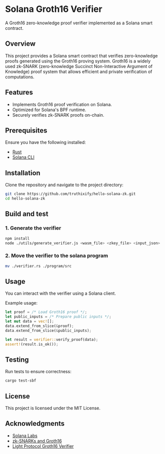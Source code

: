 # Solana Groth16 Verifier

A Groth16 zero-knowledge proof verifier implemented as a Solana smart contract.

## Overview
This project provides a Solana smart contract that verifies zero-knowledge proofs generated using the Groth16 proving system. Groth16 is a widely used zk-SNARK (zero-knowledge Succinct Non-Interactive Argument of Knowledge) proof system that allows efficient and private verification of computations.

## Features
- Implements Groth16 proof verification on Solana.
- Optimized for Solana's BPF runtime.
- Securely verifies zk-SNARK proofs on-chain.

## Prerequisites
Ensure you have the following installed:

- [Rust](https://www.rust-lang.org/tools/install)
- [Solana CLI](https://docs.solana.com/cli/install-solana-cli-tools)

## Installation
Clone the repository and navigate to the project directory:

```sh
git clone https://github.com/truthixify/hello-solana-zk.git
cd hello-solana-zk
```

## Build and test
### 1. Generate the verifier
```sh
npm install
node ./utils/generate_verifier.js <wasm_file> <zkey_file> <input_json> <verification_key_json>
```

### 2. Move the verifier to the solana program
```sh
mv ./verifier.rs ./program/src 
```

## Usage
You can interact with the verifier using a Solana client.

Example usage:
```rust
let proof = /* Load Groth16 proof */;
let public_inputs = /* Prepare public inputs */;
let mut data = vec![];
data.extend_from_slice(&proof);
data.extend_from_slice(&public_inputs);

let result = verifier::verify_proof(data);
assert!(result.is_ok());
```

## Testing
Run tests to ensure correctness:
```sh
cargo test-sbf
```

## License
This project is licensed under the MIT License.

## Acknowledgments
- [Solana Labs](https://solana.com/)
- [zk-SNARKs and Groth16](https://eprint.iacr.org/2016/260)
- [Light Protocol Groth16 Verifier](https://github.com/Lightprotocol/groth16-solana)